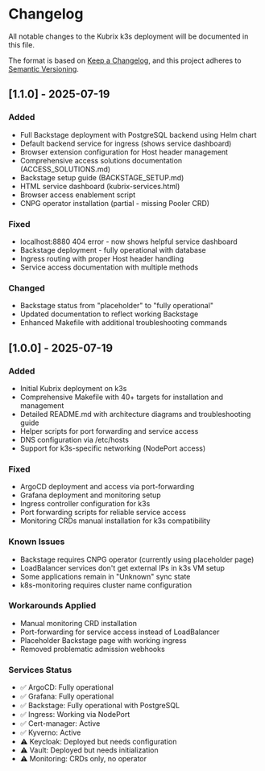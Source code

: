 # Changelog

All notable changes to the Kubrix k3s deployment will be documented in this file.

The format is based on [Keep a Changelog](https://keepachangelog.com/en/1.0.0/),
and this project adheres to [Semantic Versioning](https://semver.org/spec/v2.0.0.html).

## [1.1.0] - 2025-07-19

### Added
- Full Backstage deployment with PostgreSQL backend using Helm chart
- Default backend service for ingress (shows service dashboard)
- Browser extension configuration for Host header management
- Comprehensive access solutions documentation (ACCESS_SOLUTIONS.md)
- Backstage setup guide (BACKSTAGE_SETUP.md)
- HTML service dashboard (kubrix-services.html)
- Browser access enablement script
- CNPG operator installation (partial - missing Pooler CRD)

### Fixed
- localhost:8880 404 error - now shows helpful service dashboard
- Backstage deployment - fully operational with database
- Ingress routing with proper Host header handling
- Service access documentation with multiple methods

### Changed
- Backstage status from "placeholder" to "fully operational"
- Updated documentation to reflect working Backstage
- Enhanced Makefile with additional troubleshooting commands

## [1.0.0] - 2025-07-19

### Added
- Initial Kubrix deployment on k3s
- Comprehensive Makefile with 40+ targets for installation and management
- Detailed README.md with architecture diagrams and troubleshooting guide
- Helper scripts for port forwarding and service access
- DNS configuration via /etc/hosts
- Support for k3s-specific networking (NodePort access)

### Fixed
- ArgoCD deployment and access via port-forwarding
- Grafana deployment and monitoring setup
- Ingress controller configuration for k3s
- Port forwarding scripts for reliable service access
- Monitoring CRDs manual installation for k3s compatibility

### Known Issues
- Backstage requires CNPG operator (currently using placeholder page)
- LoadBalancer services don't get external IPs in k3s VM setup
- Some applications remain in "Unknown" sync state
- k8s-monitoring requires cluster name configuration

### Workarounds Applied
- Manual monitoring CRD installation
- Port-forwarding for service access instead of LoadBalancer
- Placeholder Backstage page with working ingress
- Removed problematic admission webhooks

### Services Status
- ✅ ArgoCD: Fully operational
- ✅ Grafana: Fully operational
- ✅ Backstage: Fully operational with PostgreSQL
- ✅ Ingress: Working via NodePort
- ✅ Cert-manager: Active
- ✅ Kyverno: Active
- ⚠️ Keycloak: Deployed but needs configuration
- ⚠️ Vault: Deployed but needs initialization
- ⚠️ Monitoring: CRDs only, no operator